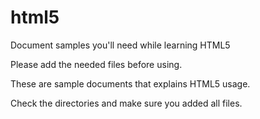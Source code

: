 # html5
Document samples you'll need while learning HTML5

Please add the needed files before using.

These are sample documents that explains HTML5 usage.

Check the directories and make sure you added all files.
